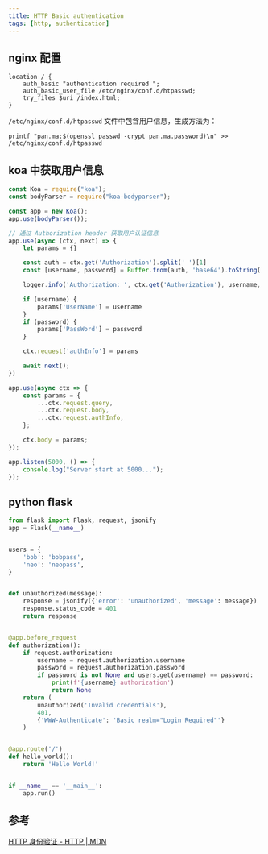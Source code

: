 ```yaml
---
title: HTTP Basic authentication
tags: [http, authentication]
---
```


## nginx 配置

```
location / {
    auth_basic "authentication required ";
    auth_basic_user_file /etc/nginx/conf.d/htpasswd;
    try_files $uri /index.html;
}
```

`/etc/nginx/conf.d/htpasswd` 文件中包含用户信息，生成方法为：

    printf "pan.ma:$(openssl passwd -crypt pan.ma.password)\n" >> /etc/nginx/conf.d/htpasswd

## koa 中获取用户信息

``` javascript
const Koa = require("koa");
const bodyParser = require("koa-bodyparser");

const app = new Koa();
app.use(bodyParser());

// 通过 Authorization header 获取用户认证信息
app.use(async (ctx, next) => {
    let params = {}

    const auth = ctx.get('Authorization').split(' ')[1]
    const [username, password] = Buffer.from(auth, 'base64').toString('ascii').split(':')

    logger.info('Authorization: ', ctx.get('Authorization'), username, password)

    if (username) {
        params['UserName'] = username
    }
    if (password) {
        params['PassWord'] = password
    }

    ctx.request['authInfo'] = params

    await next();
})

app.use(async ctx => {
    const params = {
        ...ctx.request.query,
        ...ctx.request.body,
        ...ctx.request.authInfo,
    };

    ctx.body = params;
});

app.listen(5000, () => {
    console.log("Server start at 5000...");
});
```

## python flask

``` python
from flask import Flask, request, jsonify
app = Flask(__name__)


users = {
    'bob': 'bobpass',
    'neo': 'neopass',
}


def unauthorized(message):
    response = jsonify({'error': 'unauthorized', 'message': message})
    response.status_code = 401
    return response


@app.before_request
def authorization():
    if request.authorization:
        username = request.authorization.username
        password = request.authorization.password
        if password is not None and users.get(username) == password:
            print(f'{username} authorization')
            return None
    return (
        unauthorized('Invalid credentials'),
        401,
        {'WWW-Authenticate': 'Basic realm="Login Required"'}
    )


@app.route('/')
def hello_world():
    return 'Hello World!'


if __name__ == '__main__':
    app.run()
```

## 参考

[HTTP 身份验证 - HTTP | MDN](https://developer.mozilla.org/zh-CN/docs/Web/HTTP/Authentication)

